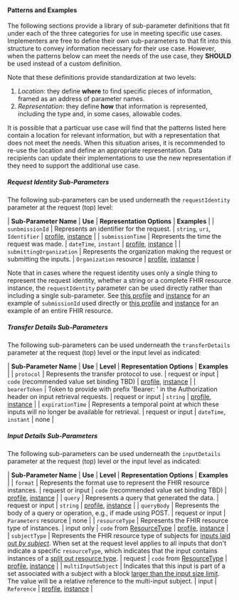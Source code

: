 #### Patterns and Examples

The following sections provide a library of sub-parameter definitions that fit under each of the three categories for use in meeting specific use cases. Implementers are free to define their own sub-parameters to that fit into this structure to convey information necessary for their use case. However, when the patterns below can meet the needs of the use case, they **SHOULD** be used instead of a custom definition.

Note that these definitions provide standardization at two levels:

1. *Location*: they define **where** to find specific pieces of information, framed as an address of parameter names.
2. *Representation*: they define **how** that information is represented, including the type and, in some cases, allowable codes.

It is possible that a particuar use case will find that the patterns listed here contain a location for relevant information, but with a representation that does not meet the needs. When this situation arises, it is recommended to re-use the location and define an appropriate representation. Data recipients can update their implementations to use the new representation if they need to support the additional use case.

##### Request Identity Sub-Parameters

The following sub-parameters can be used underneath the `requestIdentity` parameter at the request (top) level:

| **Sub-Parameter Name** | **Use** | **Representation Options** | **Examples** |
| `sunbmissionId` | Represents an identifier for the request. | `string`, `uri`, `Identifier` | [profile](StructureDefinition-ImportManifestComplexIdentity.html), [instance](Parameters-example-import-manifest-complex-identity.json.html) |
| `submissionTime` | Represents the time the request was made. | `dateTime`, `instant` | [profile](StructureDefinition-ImportManifestComplexIdentity.html), [instance](Parameters-example-import-manifest-complex-identity.json.html) |
| `submittingOrganization` | Represents the organization making the request or submitting the inputs. | `Organization` resource | [profile](StructureDefinition-ImportManifestComplexIdentity.html), [instance](Parameters-example-import-manifest-complex-identity.json.html) |

Note that in cases where the request identity uses only a single thing to represent the request identity, whether a string or a complete FHIR resource instance, the `requestIdentity` parameter can be used directly rather than including a single sub-parameter. See [this profile](StructureDefinition-ImportManifestSimpleIdentity.html) and [instance](Parameters-example-import-manifest-simple-identity.json.html) for an example of `submissionId` used directly or [this profile](StructureDefinition-ImportManifestResourceIdentity.html) and [instance](Parameters-example-import-manifest-resource-identity.json.html) for an example of an entire FHIR resource.

##### Transfer Details Sub-Parameters

The following sub-parameters can be used underneath the `transferDetails` parameter at the request (top) level or the input level as indicated:

| **Sub-Parameter Name** | **Use** | **Level** | **Representation Options** | **Examples** |
| `protocol` | Represents the transfer protocol to use. | request or input | `code` (recommended value set binding TBD) | [profile](StructureDefinition-ImportManifestBearerDetails.html), [instance](Parameters-example-import-manifest-bearer-details.json.html) |
| `bearerToken` | Token to provide with prefix 'Bearer: ' in the Authorization header on input retrieval requests. | request or input | `string` | [profile](StructureDefinition-ImportManifestBearerDetails.html), [instance](Parameters-example-import-manifest-bearer-details.json.html) |
| `expirationTime` | Represents a temporal point at which these inputs will no longer be available for retrieval. | request or input | `dateTime`, `instant` | none |

##### Input Details Sub-Parameters

The following sub-parameters can be used underneath the `inputDetails` parameter at the request (top) level or the input level as indicated:

| **Sub-Parameter Name** | **Use** | **Level** | **Representation Options** | **Examples** |
| `format` | Represents the format use to represent the FHIR resource instances. | request or input | `code` (recommended value set binding TBD) | [profile](StructureDefinition-ImportManifestExportDetails.html), [instance](Parameters-example-import-manifest-export-details.html) |
| `query` | Represents a query that generated the data. | request or input | `string` | [profile](StructureDefinition-ImportManifestExportDetails.html), [instance](Parameters-example-import-manifest-export-details.json.html) |
| `queryBody` | Represents the body of a query or operation, e.g., if made using POST. | request or input | `Parameters` resource | none |
| `resourceType` | Represents the FHIR resource type of instances. | input only | `code` from [ResourceType](http://hl7.org/fhir/R4/valueset-resource-types.html) | [profile](StructureDefinition-ImportManifestLayout.html), [instance](Parameters-manifest-by-type-example.json.html) |
| `subjectType` | Represents the FHIR resource type of subjects for [inputs laid out *by subject*](bulk-import.html#by-subject). When set at the request level applies to all inputs that don't indicate a specific `resourceType`, which indicates that the input contains instances of a [split out resource type](bulk-import.html#by-subject-with-shared-instances-split-out). | request | `code` from [ResourceType](http://hl7.org/fhir/R4/valueset-resource-types.html) | [profile](StructureDefinition-ImportManifestLayout.html), [instance](Parameters-manifest-by-subject-example.json.html) |
| `multiInputSubject` | Indicates that this input is part of a set associated with a subject with a block [larger than the input size limit](bulk-import.html#special-case-subjects-too-large-for-a-single-input). The value will be a relative reference to the multi-input subject. | input | `Reference` | [profile](StructureDefinition-ImportManifestLayout.html), [instance](Parameters-manifest-by-subject-size-limit-example.json.html) |
